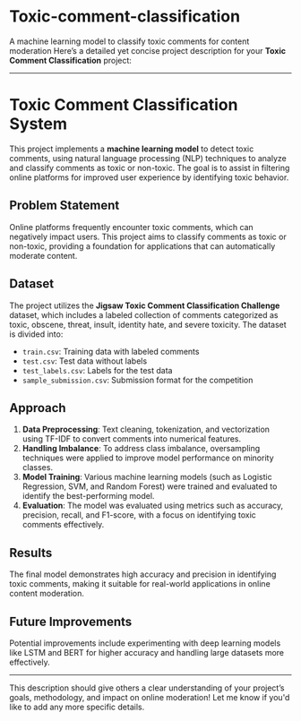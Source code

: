# Toxic-comment-classification
A machine learning model to classify toxic comments for content moderation
Here’s a detailed yet concise project description for your **Toxic Comment Classification** project:

---

# Toxic Comment Classification System

This project implements a **machine learning model** to detect toxic comments, using natural language processing (NLP) techniques to analyze and classify comments as toxic or non-toxic. The goal is to assist in filtering online platforms for improved user experience by identifying toxic behavior.

## Problem Statement
Online platforms frequently encounter toxic comments, which can negatively impact users. This project aims to classify comments as toxic or non-toxic, providing a foundation for applications that can automatically moderate content.

## Dataset
The project utilizes the **Jigsaw Toxic Comment Classification Challenge** dataset, which includes a labeled collection of comments categorized as toxic, obscene, threat, insult, identity hate, and severe toxicity. The dataset is divided into:
- `train.csv`: Training data with labeled comments
- `test.csv`: Test data without labels
- `test_labels.csv`: Labels for the test data
- `sample_submission.csv`: Submission format for the competition

## Approach
1. **Data Preprocessing**: Text cleaning, tokenization, and vectorization using TF-IDF to convert comments into numerical features.
2. **Handling Imbalance**: To address class imbalance, oversampling techniques were applied to improve model performance on minority classes.
3. **Model Training**: Various machine learning models (such as Logistic Regression, SVM, and Random Forest) were trained and evaluated to identify the best-performing model.
4. **Evaluation**: The model was evaluated using metrics such as accuracy, precision, recall, and F1-score, with a focus on identifying toxic comments effectively.

## Results
The final model demonstrates high accuracy and precision in identifying toxic comments, making it suitable for real-world applications in online content moderation.

## Future Improvements
Potential improvements include experimenting with deep learning models like LSTM and BERT for higher accuracy and handling large datasets more effectively.

---

This description should give others a clear understanding of your project’s goals, methodology, and impact on online moderation! Let me know if you'd like to add any more specific details.
